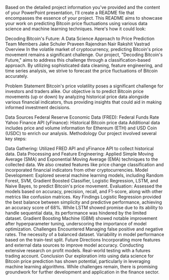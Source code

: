
Based on the detailed project information you've provided and the content of your PowerPoint presentation, I'll create a README file that encompasses the essence of your project. This README aims to showcase your work on predicting Bitcoin price fluctuations using various data science and machine learning techniques. Here's how it could look:

Decoding Bitcoin's Future: A Data Science Approach to Price Prediction
Team Members
Jake Schuler
Praveen Rajendran Nair
Rakshit Vastrad
Overview
In the volatile market of cryptocurrency, predicting Bitcoin's price movement remains a significant challenge. Our project, "Decoding Bitcoin's Future," aims to address this challenge through a classification-based approach. By utilizing sophisticated data cleaning, feature engineering, and time series analysis, we strive to forecast the price fluctuations of Bitcoin accurately.

Problem Statement
Bitcoin's price volatility poses a significant challenge for investors and traders alike. Our objective is to predict Bitcoin price movements (up or down) by analyzing historical price data alongside various financial indicators, thus providing insights that could aid in making informed investment decisions.

Data Sources
Federal Reserve Economic Data (FRED): Federal Funds Rate
Yahoo Finance API (yFinance): Historical Bitcoin price data
Additional data includes price and volume information for Ethereum (ETH) and USD Coin (USDC) to enrich our analysis.
Methodology
Our project involved several key steps:

Data Gathering: Utilized FRED API and yFinance API to collect historical data.
Data Processing and Feature Engineering: Applied Simple Moving Average (SMA) and Exponential Moving Average (EMA) techniques to the collected data. We also created features like price change classification and incorporated financial indicators from other cryptocurrencies.
Model Development: Explored several machine learning models, including Random Forest, SVM, Gradient Boosted Classifier, Logistic Regression, LSTM, and Naive Bayes, to predict Bitcoin's price movement.
Evaluation: Assessed the models based on accuracy, precision, recall, and F1-score, along with other metrics like confusion matrices.
Key Findings
Logistic Regression provided the best balance between simplicity and predictive performance, achieving an accuracy score of 68%.
While LSTM showed promise due to its ability to handle sequential data, its performance was hindered by the limited dataset.
Gradient Boosting Machine (GBM) showed notable improvement after hyperparameter tuning, underscoring the importance of model optimization.
Challenges Encountered
Managing false positive and negative rates.
The necessity of a balanced dataset.
Variability in model performance based on the train-test split.
Future Directions
Incorporating more features and external data sources to improve model accuracy.
Conducting extensive research on profit models.
Real-world testing with a futures trading account.
Conclusion
Our exploration into using data science for Bitcoin price prediction has shown potential, particularly in leveraging machine learning algorithms. While challenges remain, there is promising groundwork for further development and application in the finance sector.
